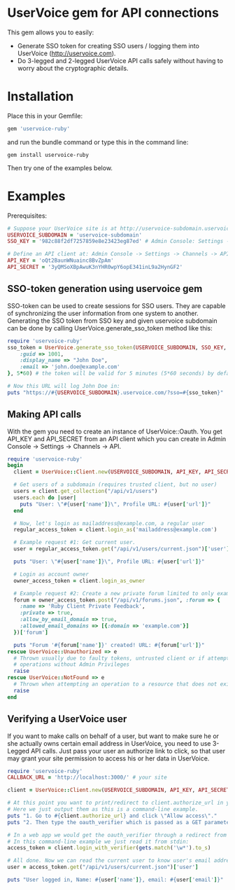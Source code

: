 UserVoice gem for API connections
=================================

This gem allows you to easily:
* Generate SSO token for creating SSO users / logging them into UserVoice (http://uservoice.com).
* Do 3-legged and 2-legged UserVoice API calls safely without having to worry about the cryptographic details.

Installation
============

Place this in your Gemfile:
```ruby
gem 'uservoice-ruby'
```
and run the bundle command or type this in the command line:

```
gem install uservoice-ruby
```

Then try one of the examples below.

Examples
========

Prerequisites:
```ruby
# Suppose your UserVoice site is at http://uservoice-subdomain.uservoice.com/
USERVOICE_SUBDOMAIN = 'uservoice-subdomain'
SSO_KEY = '982c88f2df7257859e8e23423eg87ed' # Admin Console: Settings -> General -> User Authentication

# Define an API client at: Admin Console -> Settings -> Channels -> API
API_KEY = 'oQt2BaunWNuainc8BvZpAm'
API_SECRET = '3yQMSoXBpAwuK3nYHR0wpY6opE341inL9a2HynGF2'
```


SSO-token generation using uservoice gem
----------------------------------------

SSO-token can be used to create sessions for SSO users. They are capable of synchronizing the user information from one system to another.
Generating the SSO token from SSO key and given uservoice subdomain can be done by calling UserVoice.generate\_sso\_token method like this:

```ruby
require 'uservoice-ruby'
sso_token = UserVoice.generate_sso_token(USERVOICE_SUBDOMAIN, SSO_KEY, {
    :guid => 1001,
    :display_name => "John Doe",
    :email => 'john.doe@example.com'
}, 5*60) # the token will be valid for 5 minutes (5*60 seconds) by default

# Now this URL will log John Doe in:
puts "https://#{USERVOICE_SUBDOMAIN}.uservoice.com/?sso=#{sso_token}"
```

Making API calls
----------------

With the gem you need to create an instance of UserVoice::Oauth. You get
API_KEY and API_SECRET from an API client which you can create in Admin Console
-> Settings -> Channels -> API.

```ruby
require 'uservoice-ruby'
begin
  client = UserVoice::Client.new(USERVOICE_SUBDOMAIN, API_KEY, API_SECRET)

  # Get users of a subdomain (requires trusted client, but no user)
  users = client.get_collection("/api/v1/users")
  users.each do |user|
    puts "User: \"#{user['name']}\", Profile URL: #{user['url']}"
  end

  # Now, let's login as mailaddress@example.com, a regular user
  regular_access_token = client.login_as('mailaddress@example.com')

  # Example request #1: Get current user.
  user = regular_access_token.get("/api/v1/users/current.json")['user']

  puts "User: \"#{user['name']}\", Profile URL: #{user['url']}"

  # Login as account owner
  owner_access_token = client.login_as_owner

  # Example request #2: Create a new private forum limited to only example.com email domain.
  forum = owner_access_token.post("/api/v1/forums.json", :forum => {
    :name => 'Ruby Client Private Feedback',
    :private => true,
    :allow_by_email_domain => true,
    :allowed_email_domains => [{:domain => 'example.com'}]
  })['forum']

  puts "Forum '#{forum['name']}' created! URL: #{forum['url']}"
rescue UserVoice::Unauthorized => e
  # Thrown usually due to faulty tokens, untrusted client or if attempting
  # operations without Admin Privileges
  raise
rescue UserVoice::NotFound => e
  # Thrown when attempting an operation to a resource that does not exist
  raise
end
```

Verifying a UserVoice user
--------------------------

If you want to make calls on behalf of a user, but want to make sure he or she
actually owns certain email address in UserVoice, you need to use 3-Legged API
calls. Just pass your user an authorize link to click, so that user may grant
your site permission to access his or her data in UserVoice.

```ruby
require 'uservoice-ruby'
CALLBACK_URL = 'http://localhost:3000/' # your site

client = UserVoice::Client.new(USERVOICE_SUBDOMAIN, API_KEY, API_SECRET, :callback => CALLBACK_URL)

# At this point you want to print/redirect to client.authorize_url in your application.
# Here we just output them as this is a command-line example.
puts "1. Go to #{client.authorize_url} and click \"Allow access\"."
puts "2. Then type the oauth_verifier which is passed as a GET parameter (..&oauth_verifier=[this one]) to the callback URL:"

# In a web app we would get the oauth_verifier through a redirect from UserVoice (after a redirection back to CALLBACK_URL).
# In this command-line example we just read it from stdin:
access_token = client.login_with_verifier(gets.match('\w*').to_s)

# All done. Now we can read the current user to know user's email address:
user = access_token.get("/api/v1/users/current.json")['user']

puts "User logged in, Name: #{user['name']}, email: #{user['email']}"
```

